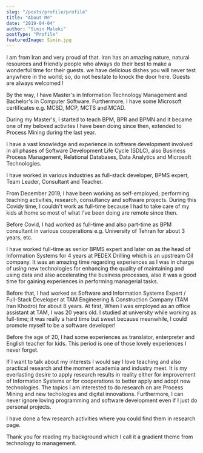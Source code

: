 ```yaml
---
slug: "/posts/profile/profile"
title: "About Me"
date: "2019-04-04"
author: "Simin Maleki"
postType: "Profile"
featuredImage: Simin.jpg
---
```


I am from Iran and very proud of that. Iran has an amazing nature, natural resources and friendly people who always do their best to make a wonderful time for their guests. we have delicious dishes you will never test anywhere in the world; so, do not hesitate to knock the door here. Guests are always welcomed !

By the way, I have Master's in Information Technology Management and Bachelor's in Computer Software. Furthermore, I have some Microsoft certificates e.g. MCSD, MCP, MCTS and MCAD.

During my Master's, I started to teach BPM, BPR and BPMN and it became one of my beloved activites I have been doing since then, extended to Process Mining during the last year.

I have a vast knowledge and experience in software development involved in all phases of Software Development Life Cycle (SDLC), also Business Process Management, Relational Databases, Data Analytics and Microsoft Technologies.

I have worked in various industries as full-stack developer, BPMS expert, Team Leader, Consultant and Teacher.

From December 2019, I have been working as self-employed; performing teaching activities, research, consultancy and software projects. During this Covidy time, I couldn't work as full-time because I had to take care of my kids at home so most of what I've been doing are remote since then.

Before Covid, I had worked as full-time and also part-time as BPM consultant in various cooperations e.g. University of Tehran for about 3 years, etc.

I have worked full-time as senior BPMS expert and later on as the head of Information Systems for 4 years at PEDEX Drilling which is an upstream Oil company. It was an amazing time regarding experiences as I was in charge of using new technologies for enhancing the quality of maintaining and using data and also accelerating the business processes, also it was a good time for gaining experiences in performing managerial tasks.

Before that, I had worked as Software and Information Systems Expert / Full-Stack Developer at TAM Engineering & Construction Company (TAM Iran Khodro) for about 8 years. At first, When I was employed as an office assistant at TAM, I was 20 years old. I studied at university while working as full-time; it was really a hard time but sweet because meanwhile, I could promote myself to be a software developer!

Before the age of 20, I had some experiences as translator, enterpreter and English teacher for kids. This period is one of those lovely experiences I never forget.

If I want to talk about my interests I would say I love teaching and also practical research and the moment academia and industry meet. It is my everlasting desire to apply research results in reality either for improvement of Information Systems or for cooperations to better apply and adopt new technologies. The topics I am interested to do research on are Process Mining and new techologies and digital innovations. Furthermore, I
can never ignore loving programming and software development even if I just do personal projects.

I have done a few research activities where you could find them in research page.

Thank you for reading my background which I call it a gradient theme from technology to management.
